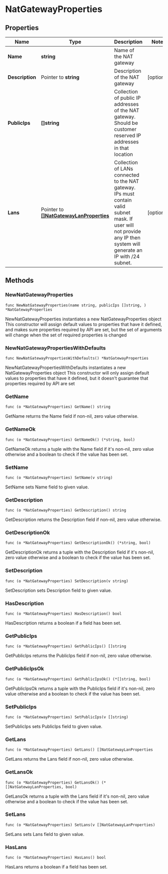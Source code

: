 # NatGatewayProperties

## Properties

|Name | Type | Description | Notes|
|------------ | ------------- | ------------- | -------------|
|**Name** | **string** | Name of the NAT gateway | |
|**Description** | Pointer to **string** | Description of the NAT gateway | [optional] |
|**PublicIps** | **[]string** | Collection of public IP addresses of the NAT gateway. Should be customer reserved IP addresses in that location | |
|**Lans** | Pointer to [**[]NatGatewayLanProperties**](NatGatewayLanProperties.md) | Collection of LANs connected to the NAT gateway. IPs must contain valid subnet mask. If user will not provide any IP then system will generate an IP with /24 subnet. | [optional] |

## Methods

### NewNatGatewayProperties

`func NewNatGatewayProperties(name string, publicIps []string, ) *NatGatewayProperties`

NewNatGatewayProperties instantiates a new NatGatewayProperties object
This constructor will assign default values to properties that have it defined,
and makes sure properties required by API are set, but the set of arguments
will change when the set of required properties is changed

### NewNatGatewayPropertiesWithDefaults

`func NewNatGatewayPropertiesWithDefaults() *NatGatewayProperties`

NewNatGatewayPropertiesWithDefaults instantiates a new NatGatewayProperties object
This constructor will only assign default values to properties that have it defined,
but it doesn't guarantee that properties required by API are set

### GetName

`func (o *NatGatewayProperties) GetName() string`

GetName returns the Name field if non-nil, zero value otherwise.

### GetNameOk

`func (o *NatGatewayProperties) GetNameOk() (*string, bool)`

GetNameOk returns a tuple with the Name field if it's non-nil, zero value otherwise
and a boolean to check if the value has been set.

### SetName

`func (o *NatGatewayProperties) SetName(v string)`

SetName sets Name field to given value.


### GetDescription

`func (o *NatGatewayProperties) GetDescription() string`

GetDescription returns the Description field if non-nil, zero value otherwise.

### GetDescriptionOk

`func (o *NatGatewayProperties) GetDescriptionOk() (*string, bool)`

GetDescriptionOk returns a tuple with the Description field if it's non-nil, zero value otherwise
and a boolean to check if the value has been set.

### SetDescription

`func (o *NatGatewayProperties) SetDescription(v string)`

SetDescription sets Description field to given value.

### HasDescription

`func (o *NatGatewayProperties) HasDescription() bool`

HasDescription returns a boolean if a field has been set.

### GetPublicIps

`func (o *NatGatewayProperties) GetPublicIps() []string`

GetPublicIps returns the PublicIps field if non-nil, zero value otherwise.

### GetPublicIpsOk

`func (o *NatGatewayProperties) GetPublicIpsOk() (*[]string, bool)`

GetPublicIpsOk returns a tuple with the PublicIps field if it's non-nil, zero value otherwise
and a boolean to check if the value has been set.

### SetPublicIps

`func (o *NatGatewayProperties) SetPublicIps(v []string)`

SetPublicIps sets PublicIps field to given value.


### GetLans

`func (o *NatGatewayProperties) GetLans() []NatGatewayLanProperties`

GetLans returns the Lans field if non-nil, zero value otherwise.

### GetLansOk

`func (o *NatGatewayProperties) GetLansOk() (*[]NatGatewayLanProperties, bool)`

GetLansOk returns a tuple with the Lans field if it's non-nil, zero value otherwise
and a boolean to check if the value has been set.

### SetLans

`func (o *NatGatewayProperties) SetLans(v []NatGatewayLanProperties)`

SetLans sets Lans field to given value.

### HasLans

`func (o *NatGatewayProperties) HasLans() bool`

HasLans returns a boolean if a field has been set.



